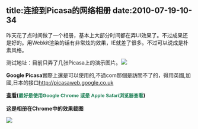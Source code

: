 title:连接到Picasa的网络相册
date:2010-07-19-10-34
---
<div id="blogDetailDiv" style="font-size:14px;">&#13;
                                                &#13;
                                                <p>昨天花了点时间做了一个相册，基本上大部分时间都在弄UI效果了。不过成果还是好的。用Webkit渲染的话有非常炫的效果，IE就差了很多。不过可以说成是朴素风格。</p><p>测试地址：目前只弄了几张Picasa上的演示图片。<img src="/qzone/em/e143.gif"/></p><p><b>Google Picasa</b>實際上還是可以使用的,不過com那個是訪問不了的，得用英國,加國,日本的接口<a href="http://picasaweb.google.co.uk" target="_blank">http://picasaweb.google.co.uk</a></p><p><b style="border-top-width: 0px; border-right-width: 0px; border-bottom-width: 0px; border-left-width: 0px; border-top-style: solid; border-right-style: solid; border-bottom-style: solid; border-left-style: solid; border-top-color: rgb(255, 255, 255); border-right-color: rgb(255, 255, 255); border-bottom-color: rgb(255, 255, 255); border-left-color: rgb(255, 255, 255); "><a href="http://beordle.appspot.com/static/demo/picasaapp/main.html" style="border-top-width: 0px; border-right-width: 0px; border-bottom-width: 0px; border-left-width: 0px; border-top-style: solid; border-right-style: solid; border-bottom-style: solid; border-left-style: solid; border-top-color: rgb(255, 255, 255); border-right-color: rgb(255, 255, 255); border-bottom-color: rgb(255, 255, 255); border-left-color: rgb(255, 255, 255); " target="_blank">查看</a>(</b><span class="Apple-style-span" style="font-family: arial, sans-serif; line-height: 20px; font-size: small; color: rgb(14, 119, 74); "><b>最好是使用Google Chrome 或是 Apple Safari浏览器查看</b></span><b style="border-top-width: 0px; border-right-width: 0px; border-bottom-width: 0px; border-left-width: 0px; border-top-style: solid; border-right-style: solid; border-bottom-style: solid; border-left-style: solid; border-top-color: rgb(255, 255, 255); border-right-color: rgb(255, 255, 255); border-bottom-color: rgb(255, 255, 255); border-left-color: rgb(255, 255, 255); ">)</b></p><p><b style="border-top-width: 0px; border-right-width: 0px; border-bottom-width: 0px; border-left-width: 0px; border-top-style: solid; border-right-style: solid; border-bottom-style: solid; border-left-style: solid; border-top-color: rgb(255, 255, 255); border-right-color: rgb(255, 255, 255); border-bottom-color: rgb(255, 255, 255); border-left-color: rgb(255, 255, 255); ">这是相册在Chrome中的效果截图</b></p><p><b style="border-top-width: 0px; border-right-width: 0px; border-bottom-width: 0px; border-left-width: 0px; border-top-style: solid; border-right-style: solid; border-bottom-style: solid; border-left-style: solid; border-top-color: rgb(255, 255, 255); border-right-color: rgb(255, 255, 255); border-bottom-color: rgb(255, 255, 255); border-left-color: rgb(255, 255, 255); "/></p><p><img src="http://b49.photo.store.qq.com/http_imgload.cgi?/rurl4_b=9884274a0a7a5b169e5df7115d05fe4f0b412b43ba5dee94f0f215d9a7ee12955da07c6b2685013bfc2dd21666e8133c3b89aae17512f3e1645bfaa43f54bdab30c011be4519869c2fce1c2f3545edc3d8e63110&amp;a=49&amp;b=49"/></p><p><b><br/></b></p>&#13;
                                                &#13;
                                            </div>&#13;
										